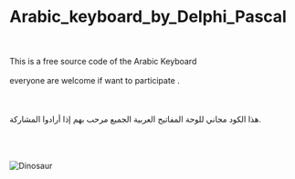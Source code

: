 # Arabic_keyboard_by_Delphi_Pascal<BR><BR>
This is a free source code of the Arabic Keyboard<BR><BR>
everyone are welcome if want to participate .<BR><BR>
<BR><BR>هذا الكود مجاني للوحة المفاتيح العربية
الجميع مرحب بهم إذا أرادوا المشاركة.<BR><BR><BR><BR>

<img src="https://iili.io/HhBef6l.png" alt="Dinosaur" />
